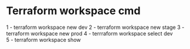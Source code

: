 # Terraform workspace cmd
1 - terraform workspace new dev 
2 - terraform workspace new stage
3 - terraform workspace new prod
4 - terrraform workspace select dev  
5 - terraform workspace show    
